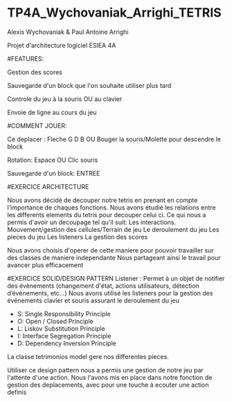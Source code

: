# TP4A_Wychovaniak_Arrighi_TETRIS

Alexis Wychovaniak & Paul Antoine Arrighi

Projet d'architecture logiciel ESIEA 4A

#FEATURES:

Gestion des scores

Sauvegarde d'un block que l'on souhaite utiliser plus tard

Controle du jeu à la souris OU au clavier

Envoie de ligne au cours du jeu

#COMMENT JOUER:

Ce deplacer :          Fleche G D B    OU Bouger la souris/Molette pour descendre le block

Rotation:              Espace           OU Clic souris

Sauvegarde d'un block: ENTREE

#EXERCICE ARCHITECTURE

Nous avons décidé de decouper notre tetris en prenant en compte l'importance de chaques fonctions.
Nous avons étudié les relations entre les differents elements du tetris pour decouper celui ci.
Ce qui nous a permis d'avoir un decoupage tel qu'il suit:
Les interactions. Mouvement/gestion des cellules/Terrain de jeu
Le deroulement du jeu
Les pieces du jeu
Les listeners
La gestion des scores

Nous avons choisis d'operer de cette maniere pour pouvoir travailler sur des classes de maniere independante
Nous partageant ainsi le travail pour avancer plus efficacement

#EXERCICE SOLID/DESIGN PATTERN
Listener : Permet à un objet de notifier des évènements (changement d'état, actions utilisateurs, détection d’événements, etc…)
Nous avons utilisé les listeners pour la gestion des événements clavier et souris assurant le deroulement du jeu

-	S: Single Responsibility Principle 
-	O: Open / Closed Principle 
-	L: Liskov Substitution Principle 
-	I: Interface Segregation Principle 
-	D: Dependency Inversion Principle

La classe tetrimonios model gere nos differentes pieces. 

Utiliser ce design pattern nous a permis une gestion de notre jeu par l'attente d'une action. 
Nous l'avons mis en place dans notre fonction de gestion des deplacements, avec pour une touche à ecouter une action definis




